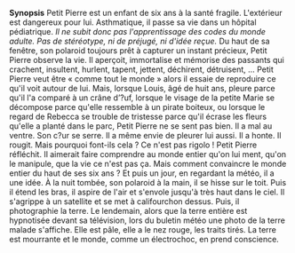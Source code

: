 **Synopsis**
Petit Pierre est un enfant de six ans à la santé fragile. L'extérieur est dangereux pour lui.
Asthmatique, il passe sa vie dans un hôpital pédiatrique.
_Il ne subit donc pas l'apprentissage des codes du monde adulte. Pas de stéréotype, ni de préjugé, ni d'idée reçue._
Du haut de sa fenêtre, son polaroid toujours prêt à capturer un instant précieux, Petit Pierre observe la vie.
Il aperçoit, immortalise et mémorise des passants qui crachent, insultent, hurlent, tapent, jettent, déchirent, détruisent, …
Petit Pierre veut être « comme tout le monde » alors il essaie de reproduire ce qu'il voit autour de lui. Mais, lorsque Louis, âgé de huit ans, pleure parce qu'il l'a comparé à un crâne d’?uf, lorsque le visage de la petite Marie se décompose parce qu'elle ressemble à un pirate boiteux, ou lorsque le regard de Rebecca se trouble de tristesse parce qu'il écrase les fleurs qu'elle a planté dans le parc, Petit Pierre ne se sent pas bien. Il a mal au ventre. Son c?ur se serre. Il a même envie de pleurer lui aussi. Il a honte. Il rougit.
Mais pourquoi font-ils cela ? Ce n'est pas rigolo !
Petit Pierre réfléchit. Il aimerait faire comprendre au monde entier qu'on lui ment, qu'on le manipule, que la vie ce n'est pas ça. Mais comment convaincre le monde entier du haut de ses six ans ?
Et puis un jour, en regardant la météo, il a une idée.
À la nuit tombée, son polaroid à la main, il se hisse sur le toit. Puis il étend les bras, il aspire de l'air et s'envole jusqu'à très haut dans le ciel.
Il s'agrippe à un satellite et se met à califourchon dessus. Puis, il photographie la terre.
Le lendemain, alors que la terre entière est hypnotisée devant sa télévision, lors du buletin météo une photo de la terre malade s'affiche. Elle est pâle, elle a le nez rouge, les traits tirés. La terre est mourrante et le monde, comme un électrochoc, en prend conscience.

